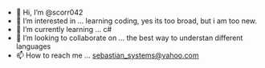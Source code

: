 - 👋 Hi, I’m @scorr042
- 👀 I’m interested in ... learning coding, yes its too broad, but i am too new.
- 🌱 I’m currently learning ... c#
- 💞️ I’m looking to collaborate on ... the best way to understan different languages
- 📫 How to reach me ... sebastian_systems@yahoo.com

<!---
scorr042/scorr042 is a ✨ special ✨ repository because its `README.md` (this file) appears on your GitHub profile.
You can click the Preview link to take a look at your changes.
--->
